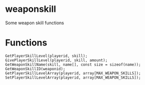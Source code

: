 # weaponskill
Some weapon skill functions

# Functions
```Pawn
GetPlayerSkillLevel(playerid, skill);
GivePlayerSkillLevel(playerid, skill, amount);
GetWeaponSkillName(skill, name[], const size = sizeof(name));
GetWeaponSkillID(weaponid);
GetPlayerSkillLevelArray(playerid, array[MAX_WEAPON_SKILLS]);
SetPlayerSkillLevelArray(playerid, array[MAX_WEAPON_SKILLS]);
```
